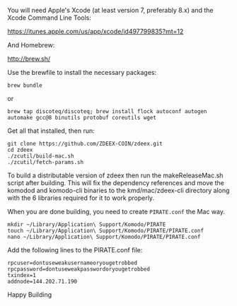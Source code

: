 
You will need Apple's Xcode (at least version 7, preferably 8.x) and the Xcode Command Line Tools:

https://itunes.apple.com/us/app/xcode/id497799835?mt=12

And Homebrew:

http://brew.sh/

Use the brewfile to install the necessary packages:

```shell
brew bundle
```

or 

```shell
brew tap discoteq/discoteq; brew install flock autoconf autogen automake gcc@8 binutils protobuf coreutils wget
```

Get all that installed, then run:

```shell
git clone https://github.com/ZDEEX-COIN/zdeex.git
cd zdeex
./zcutil/build-mac.sh
./zcutil/fetch-params.sh
```

To build a distributable version of zdeex then run the makeReleaseMac.sh script after building. This will fix the dependency references and move the komodod and komodo-cli binaries to the kmd/mac/zdeex-cli directory along with the 6 libraries required for it to work properly.

When you are done building, you need to create `PIRATE.conf` the Mac way. 

```shell
mkdir ~/Library/Application\ Support/Komodo/PIRATE
touch ~/Library/Application\ Support/Komodo/PIRATE/PIRATE.conf
nano ~/Library/Application\ Support/Komodo/PIRATE/PIRATE.conf
```

Add the following lines to the PIRATE.conf file:

```shell
rpcuser=dontuseweakusernameoryougetrobbed
rpcpassword=dontuseweakpasswordoryougetrobbed
txindex=1
addnode=144.202.71.190
```

Happy Building
